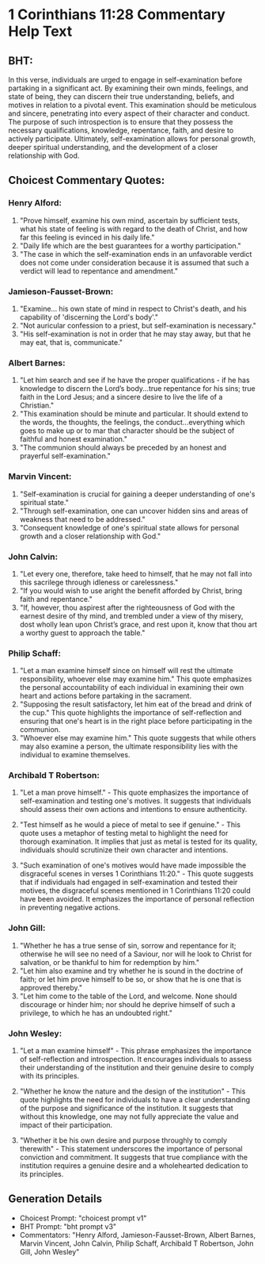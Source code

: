 # 1 Corinthians 11:28 Commentary Help Text

## BHT:
In this verse, individuals are urged to engage in self-examination before partaking in a significant act. By examining their own minds, feelings, and state of being, they can discern their true understanding, beliefs, and motives in relation to a pivotal event. This examination should be meticulous and sincere, penetrating into every aspect of their character and conduct. The purpose of such introspection is to ensure that they possess the necessary qualifications, knowledge, repentance, faith, and desire to actively participate. Ultimately, self-examination allows for personal growth, deeper spiritual understanding, and the development of a closer relationship with God.

## Choicest Commentary Quotes:
### Henry Alford:
1. "Prove himself, examine his own mind, ascertain by sufficient tests, what his state of feeling is with regard to the death of Christ, and how far this feeling is evinced in his daily life." 
2. "Daily life which are the best guarantees for a worthy participation."
3. "The case in which the self-examination ends in an unfavorable verdict does not come under consideration because it is assumed that such a verdict will lead to repentance and amendment."

### Jamieson-Fausset-Brown:
1. "Examine... his own state of mind in respect to Christ's death, and his capability of 'discerning the Lord's body'." 
2. "Not auricular confession to a priest, but self-examination is necessary." 
3. "His self-examination is not in order that he may stay away, but that he may eat, that is, communicate."

### Albert Barnes:
1. "Let him search and see if he have the proper qualifications - if he has knowledge to discern the Lord’s body...true repentance for his sins; true faith in the Lord Jesus; and a sincere desire to live the life of a Christian." 
2. "This examination should be minute and particular. It should extend to the words, the thoughts, the feelings, the conduct...everything which goes to make up or to mar that character should be the subject of faithful and honest examination."
3. "The communion should always be preceded by an honest and prayerful self-examination."

### Marvin Vincent:
1. "Self-examination is crucial for gaining a deeper understanding of one's spiritual state."
2. "Through self-examination, one can uncover hidden sins and areas of weakness that need to be addressed."
3. "Consequent knowledge of one's spiritual state allows for personal growth and a closer relationship with God."

### John Calvin:
1. "Let every one, therefore, take heed to himself, that he may not fall into this sacrilege through idleness or carelessness."
2. "If you would wish to use aright the benefit afforded by Christ, bring faith and repentance."
3. "If, however, thou aspirest after the righteousness of God with the earnest desire of thy mind, and trembled under a view of thy misery, dost wholly lean upon Christ’s grace, and rest upon it, know that thou art a worthy guest to approach the table."

### Philip Schaff:
1. "Let a man examine himself since on himself will rest the ultimate responsibility, whoever else may examine him." This quote emphasizes the personal accountability of each individual in examining their own heart and actions before partaking in the sacrament.
2. "Supposing the result satisfactory, let him eat of the bread and drink of the cup." This quote highlights the importance of self-reflection and ensuring that one's heart is in the right place before participating in the communion.
3. "Whoever else may examine him." This quote suggests that while others may also examine a person, the ultimate responsibility lies with the individual to examine themselves.

### Archibald T Robertson:
1. "Let a man prove himself." - This quote emphasizes the importance of self-examination and testing one's motives. It suggests that individuals should assess their own actions and intentions to ensure authenticity.

2. "Test himself as he would a piece of metal to see if genuine." - This quote uses a metaphor of testing metal to highlight the need for thorough examination. It implies that just as metal is tested for its quality, individuals should scrutinize their own character and intentions.

3. "Such examination of one's motives would have made impossible the disgraceful scenes in verses 1 Corinthians 11:20." - This quote suggests that if individuals had engaged in self-examination and tested their motives, the disgraceful scenes mentioned in 1 Corinthians 11:20 could have been avoided. It emphasizes the importance of personal reflection in preventing negative actions.

### John Gill:
1. "Whether he has a true sense of sin, sorrow and repentance for it; otherwise he will see no need of a Saviour, nor will he look to Christ for salvation, or be thankful to him for redemption by him."
2. "Let him also examine and try whether he is sound in the doctrine of faith; or let him prove himself to be so, or show that he is one that is approved thereby."
3. "Let him come to the table of the Lord, and welcome. None should discourage or hinder him; nor should he deprive himself of such a privilege, to which he has an undoubted right."

### John Wesley:
1. "Let a man examine himself" - This phrase emphasizes the importance of self-reflection and introspection. It encourages individuals to assess their understanding of the institution and their genuine desire to comply with its principles.

2. "Whether he know the nature and the design of the institution" - This quote highlights the need for individuals to have a clear understanding of the purpose and significance of the institution. It suggests that without this knowledge, one may not fully appreciate the value and impact of their participation.

3. "Whether it be his own desire and purpose throughly to comply therewith" - This statement underscores the importance of personal conviction and commitment. It suggests that true compliance with the institution requires a genuine desire and a wholehearted dedication to its principles.


## Generation Details
- Choicest Prompt: "choicest prompt v1"
- BHT Prompt: "bht prompt v3"
- Commentators: "Henry Alford, Jamieson-Fausset-Brown, Albert Barnes, Marvin Vincent, John Calvin, Philip Schaff, Archibald T Robertson, John Gill, John Wesley"
